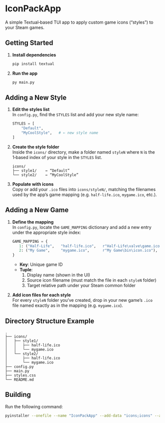# IconPackApp

A simple Textual‑based TUI app to apply custom game icons (“styles”) to your Steam games.

## Getting Started

1. **Install dependencies**  
   ```bash
   pip install textual
   ```
2. **Run the app**  
   ```bash
   py main.py
   ```

## Adding a New Style

1. **Edit the styles list**  
   In `config.py`, find the `STYLES` list and add your new style name:
   ```python
   STYLES = [
       "Default",
       "MyCoolStyle",   # ← new style name
   ]
   ```
2. **Create the style folder**  
   Inside the `icons/` directory, make a folder named `styleN` where `N` is the 1‑based index of your style in the `STYLES` list.  
   ```
   icons/
   ├── style1/    ← “Default”
   └── style2/    ← “MyCoolStyle”
   ```
3. **Populate with icons**  
   Copy or add your `.ico` files into `icons/styleN/`, matching the filenames used by the app’s game mapping (e.g. `half-life.ico`, `mygame.ico`, etc.).

## Adding a New Game

1. **Define the mapping**  
   In `config.py`, locate the `GAME_MAPPING` dictionary and add a new entry under the appropriate style index:
   ```python
   GAME_MAPPING = {
      1: ("Half‑Life",   "half-life.ico",   r"Half-Life\valve\game.ico"),
      2: ("My Game",     "mygame.ico",      r"My Game\bin\icon.ico"),
   }
   ```
   - **Key**: Unique game ID
   - **Tuple**:
     1. Display name (shown in the UI)  
     2. Source icon filename (must match the file in each `styleN` folder)  
     3. Target relative path under your Steam common folder

2. **Add icon files for each style**  
   For every `styleN` folder you’ve created, drop in your new game’s `.ico` file named exactly as in the mapping (e.g. `mygame.ico`).

## Directory Structure Example

```
.
├── icons/
│   ├── style1/
│   │   ├── half‑life.ico
│   │   └── mygame.ico
│   └── style2/
│       ├── half‑life.ico
│       └── mygame.ico
├── config.py
├── main.py
├── styles.css
└── README.md
```

## Building

Run the following command:
```bash
pyinstaller --onefile --name "IconPackApp" --add-data "icons;icons" --add-data "config.py;." --add-data "styles.css;." main.py
```